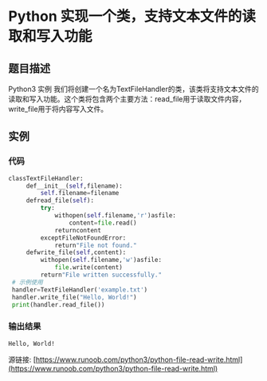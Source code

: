 # Python 实现一个类，支持文本文件的读取和写入功能

## 题目描述
Python3 实例
我们将创建一个名为TextFileHandler的类，该类将支持文本文件的读取和写入功能。这个类将包含两个主要方法：read_file用于读取文件内容，write_file用于将内容写入文件。

## 实例
### 代码
```python
classTextFileHandler:
     def__init__(self,filename):
         self.filename=filename
     defread_file(self):
         try:
             withopen(self.filename,'r')asfile:
                 content=file.read()
             returncontent
         exceptFileNotFoundError:
             return"File not found."
     defwrite_file(self,content):
         withopen(self.filename,'w')asfile:
             file.write(content)
         return"File written successfully."
 # 示例使用
 handler=TextFileHandler('example.txt')
 handler.write_file("Hello, World!")
 print(handler.read_file())
```
### 输出结果
```
Hello, World!
```
源链接: [https://www.runoob.com/python3/python-file-read-write.html](https://www.runoob.com/python3/python-file-read-write.html)